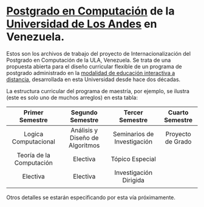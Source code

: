 # [Postgrado en Computación](http://www.pgcomp.ula.ve) de la [Universidad de Los Andes](www.ula.ve) en Venezuela.  

Estos son los archivos de trabajo del proyecto de Internacionalización del Postgrado en Computación de la ULA, Venezuela. Se trata de una propuesta abierta para el diseño curricular flexible de un programa de postgrado administrado en la [modalidad de educación interactiva a distancia](www.ceidis.ula.ve), desarrollada en esta Universidad desde hace dos décadas. 

La estructura curricular del programa de maestría, por ejemplo, se ilustra (este es solo uno de muchos arreglos) en esta tabla:

| Primer Semestre        | Segundo Semestre  | Tercer Semestre  | Cuarto Semestre |
| :--------------------: |:-----------------:| :---------------:| :--------------:|
| Logica Computacional              | Análisis y Diseño de Algoritmos | Seminarios de Investigación | Proyecto de Grado |
| Teoría de la Computación          | Electiva                        |   Tópico Especial           | |
| Electiva                          | Electiva                        | Investigación Dirigida      | | 
|                                   |                                 |                             | |

Otros detalles se estarán especificando por esta vía próximamente. 

